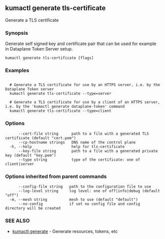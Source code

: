 ## kumactl generate tls-certificate

Generate a TLS certificate

### Synopsis

Generate self signed key and certificate pair that can be used for example in Dataplane Token Server setup.

```
kumactl generate tls-certificate [flags]
```

### Examples

```

  # Generate a TLS certificate for use by an HTTPS server, i.e. by the Dataplane Token server
  kumactl generate tls-certificate --type=server

  # Generate a TLS certificate for use by a client of an HTTPS server, i.e. by the 'kumactl generate dataplane-token' command
  kumactl generate tls-certificate --type=client
```

### Options

```
      --cert-file string      path to a file with a generated TLS certificate (default "cert.pem")
      --cp-hostname strings   DNS name of the control plane
  -h, --help                  help for tls-certificate
      --key-file string       path to a file with a generated private key (default "key.pem")
      --type string           type of the certificate: one of client|server
```

### Options inherited from parent commands

```
      --config-file string   path to the configuration file to use
      --log-level string     log level: one of off|info|debug (default "off")
  -m, --mesh string          mesh to use (default "default")
      --no-config            if set no config file and config directory will be created
```

### SEE ALSO

* [kumactl generate](kumactl_generate.md)	 - Generate resources, tokens, etc

